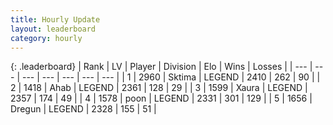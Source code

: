 ```yaml
---
title: Hourly Update
layout: leaderboard
category: hourly
---
```


{: .leaderboard}
| Rank | LV | Player | Division | Elo | Wins | Losses |
| --- | --- | --- | --- | --- | --- | --- |
| <span data-change="0">1</span> | 2960 | <span title="ID: 353063">Sktima</span> | LEGEND | <span data-change="0">2410</span> | <span data-change="0">262</span> | <span data-change="0">90</span> |
| <span data-change="0">2</span> | 1418 | <span title="ID: 402846">Ahab</span> | LEGEND | <span data-change="0">2361</span> | <span data-change="0">128</span> | <span data-change="0">29</span> |
| <span data-change="0">3</span> | 1599 | <span title="ID: 200908">Xaura</span> | LEGEND | <span data-change="0">2357</span> | <span data-change="0">174</span> | <span data-change="0">49</span> |
| <span data-change="0">4</span> | 1578 | <span title="ID: 540690">poon</span> | LEGEND | <span data-change="0">2331</span> | <span data-change="0">301</span> | <span data-change="0">129</span> |
| <span data-change="0">5</span> | 1656 | <span title="ID: 337810">Dregun</span> | LEGEND | <span data-change="0">2328</span> | <span data-change="0">155</span> | <span data-change="0">51</span> |